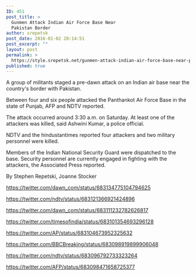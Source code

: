 ```yaml
---
ID: 451
post_title: >
  Gunmen Attack Indian Air Force Base Near
  Pakistan Border
author: srepetsk
post_date: 2016-01-02 20:14:51
post_excerpt: ""
layout: post
permalink: >
  https://style.srepetsk.net/gunmen-attack-indian-air-force-base-near-pakistan-border/
published: true
---
```

A group of militants staged a pre-dawn attack on an Indian air base near the country's border with Pakistan.

Between four and six people attacked the Panthankot Air Force Base in the state of Punjab, AFP and NDTV reported.

The attack occurred around 3:30 a.m. on Saturday. At least one of the attackers was killed, said Ashwini Kumar, a police official.

NDTV and the hindustantimes reported four attackers and two military personnel were killed.

Members of the Indian National Security Guard were dispatched to the base. Security personnel are currently engaged in fighting with the attackers, the Associated Press reported.

By Stephen Repetski, Joanne Stocker

https://twitter.com/dawn_com/status/683134775104794625

https://twitter.com/ndtv/status/683121366921424896

https://twitter.com/dawn_com/status/683111232782626817

https://twitter.com/timesofindia/status/683101354693296128

https://twitter.com/AP/status/683104673952325632

https://twitter.com/BBCBreaking/status/683098919899906048

https://twitter.com/ndtv/status/683096792733323264

https://twitter.com/AFP/status/683098471658725377